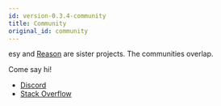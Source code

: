 ```yaml
---
id: version-0.3.4-community
title: Community
original_id: community
---
```


esy and [Reason](https://reasonml.github.io/) are sister projects. The communities overlap.

Come say hi!

* [Discord](https://discord.gg/reasonml)
* [Stack Overflow](http://stackoverflow.com/questions/tagged/esy)
